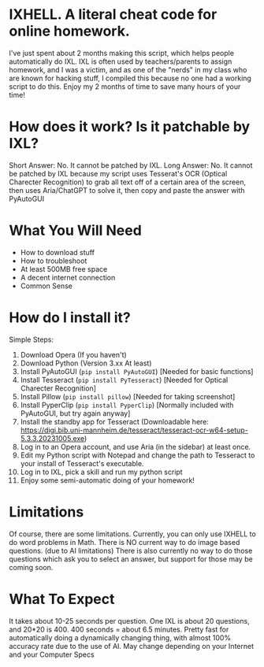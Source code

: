 # IXHELL. A literal cheat code for online homework.

I've just spent about 2 months making this script, which helps people automatically do IXL. IXL is often used by teachers/parents to assign homework, and I was a victim, and as one of the "nerds" in my class who are known for hacking stuff, I compiled this because no one had a working script to do this. Enjoy my 2 months of time to save many hours of your time!

# How does it work? Is it patchable by IXL?
Short Answer: No. It cannot be patched by IXL.
Long Answer: No. It cannot be patched by IXL because my script uses Tesserat's OCR (Optical Charecter Recognition) to grab all text off of a certain area of the screen, then uses Aria/ChatGPT to solve it, then copy and paste the answer with PyAutoGUI

# What You Will Need
- How to download stuff 
- How to troubleshoot 
- At least 500MB free space 
- A decent internet connection 
- Common Sense 

# How do I install it?
Simple Steps:
1. Download Opera (If you haven't)
2. Download Python (Version 3.xx At least)
3. Install PyAutoGUI (<code>pip install PyAutoGUI</code>) [Needed for basic functions]
4. Install Tesseract (<code>pip install PyTesseract</code>) [Needed for Optical Charecter Recognition]
5. Install Pillow (<code>pip install pillow</code>) [Needed for taking screenshot]
6. Install PyperClip (<code>pip install PyperClip</code>) [Normally included with PyAutoGUI, but try again anyway]
7. Install the standby app for Tesseract (Downloadable here: https://digi.bib.uni-mannheim.de/tesseract/tesseract-ocr-w64-setup-5.3.3.20231005.exe)
8. Log in to an Opera account, and use Aria (in the sidebar) at least once.
9. Edit my Python script with Notepad and change the path to Tesseract to your install of Tesseract's executable.
10. Log in to IXL, pick a skill and run my python script
11. Enjoy some semi-automatic doing of your homework!

# Limitations
Of course, there are some limitations. Currently, you can only use IXHELL to do word problems in Math. There is NO current way to do image based questions. (due to AI limitations)
There is also currently no way to do those questions which ask you to select an answer, but support for those may be coming soon.

# What To Expect
It takes about 10-25 seconds per question. One IXL is about 20 questions, and 20*20 is 400. 400 seconds = about 6.5 minutes. Pretty fast for automatically doing a dynamically changing thing, with almost 100% accuracy rate due to the use of AI. May change depending on your Internet and your Computer Specs

